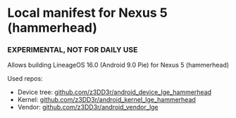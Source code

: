 # Local manifest for Nexus 5 (hammerhead)
### EXPERIMENTAL, NOT FOR DAILY USE

Allows building LineageOS 16.0 (Android 9.0 Pie) for Nexus 5 (hammerhead)

Used repos:
- Device tree: [github.com/z3DD3r/android_device_lge_hammerhead](https://github.com/z3DD3r/android_device_lge_hammerhead/tree/lineage-16.0)
- Kernel: [github.com/z3DD3r/android_kernel_lge_hammerhead](https://github.com/z3DD3r/android_kernel_lge_hammerhead/tree/lineage-16.0)
- Vendor: [github.com/z3DD3r/android_vendor_lge](https://github.com/z3DD3r/android_vendor_lge/tree/lineage-16.0)